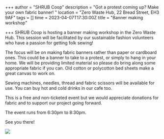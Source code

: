 +++
author = "SHRUB Coop"
description = "Got a protest coming up? Make your own fabric banner! "
location = "Zero Waste Hub, 22 Bread Street, EH3 9AF"
tags = []
time = 2023-04-07T17:30:00Z
title = "Banner making workshop"

+++
SHRUB Coop is hosting a banner making workshop in the Zero Waste Hub. This session will be facilitated by our sustainable fashion volunteers who have a passion for getting folk sewing!

The focus will be on making fabric banners rather than paper or cardboard ones. This could be a banner to take to a protest, or simply to hang in your home.  We will be providing limited material so please do bring along some appropriate fabric if you can. Old cotton or polycotton bed sheets make a great canvas to work on.

Sewing machines, needles, thread and fabric scissors will be available for use. You can buy hot and cold drinks in our cafe too. 

This is a free and non-ticketed event but we would appreciate donations for fabric and to support our project going forward.

The event runs from 6:30pm to 8:30pm. 

See you there!

![](https://res.cloudinary.com/shrub-co-op/image/upload/v1680194944/shrubcoop.org/media/20220423_112903_mwfhzs.jpg)